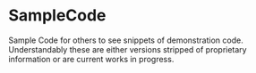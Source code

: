 SampleCode
==========

Sample Code for others to see snippets of demonstration code. Understandably these are either versions stripped of proprietary information or are current works in progress.
